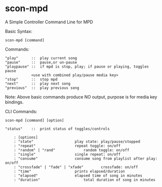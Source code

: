 # scon-mpd

A Simple Controller Command Line for MPD

Basic Syntax:

	scon-mpd [command]

Commands:

	"play"		::	play current song
	"pause" 	::	pause,or un-pause
	"playpause"	::	if mpd is stop, play; if pause or playing, toggles pause
				<use with combined play/pause media key>
	"stop"		::	stop mpd
	"next" 		::	play next song
	"previous" 	::	play previous song

Note: Above basic commands produce NO output, purpose is for media key bindings.

CLI Commands:
	
	scon-mpd [command] [option]

	"status"	::	print status of toggles/controls
		
		: [options]	
		: "state"					play state: play/pause/stopped
		: "repeat"					repeat toggle: on/off
		: "random" | "rand"				random toggle: on/off
		: "single"					single repeat: on/off
		: "consume"					consume song from playlist after play: on/off
		: "crossfade" | "fade" | "xfade"		crossfade: on/off
		: "time"					prints elapsed/duration
		: "elapsed"					elapsed time of song in minutes
		: "duration"					total duration of song in minutes
